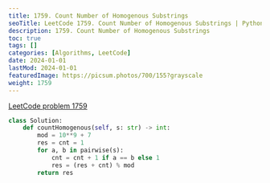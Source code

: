 ```yaml
---
title: 1759. Count Number of Homogenous Substrings
seoTitle: LeetCode 1759. Count Number of Homogenous Substrings | Python solution and explanation
description: 1759. Count Number of Homogenous Substrings
toc: true
tags: []
categories: [Algorithms, LeetCode]
date: 2024-01-01
lastMod: 2024-01-01
featuredImage: https://picsum.photos/700/155?grayscale
weight: 1759
---
```


[LeetCode problem 1759](https://leetcode.com/problems/count-number-of-homogenous-substrings/)

```python
class Solution:
    def countHomogenous(self, s: str) -> int:
        mod = 10**9 + 7
        res = cnt = 1
        for a, b in pairwise(s):
            cnt = cnt + 1 if a == b else 1
            res = (res + cnt) % mod
        return res

```

